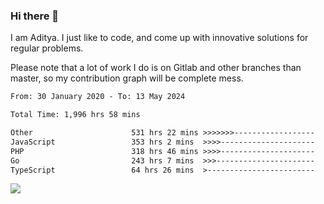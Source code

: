 ### Hi there 👋

I am Aditya. I just like to code, and come up with innovative solutions for regular problems.

Please note that a lot of work I do is on Gitlab and other branches than master, so my contribution graph will be complete mess.

<!--START_SECTION:waka-->

```txt
From: 30 January 2020 - To: 13 May 2024

Total Time: 1,996 hrs 58 mins

Other                      531 hrs 22 mins >>>>>>>------------------   26.61 %
JavaScript                 353 hrs 2 mins  >>>>---------------------   17.68 %
PHP                        318 hrs 46 mins >>>>---------------------   15.96 %
Go                         243 hrs 7 mins  >>>----------------------   12.17 %
TypeScript                 64 hrs 26 mins  >------------------------   03.23 %
```

<!--END_SECTION:waka-->

![](https://komarev.com/ghpvc/?username=BrainBuzzer)
